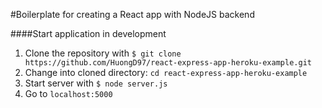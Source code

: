 #Boilerplate for creating a React app with NodeJS backend

####Start application in development
1. Clone the repository with `$ git clone https://github.com/HuongD97/react-express-app-heroku-example.git`
2. Change into cloned directory: `cd react-express-app-heroku-example`
3. Start server with `$ node server.js`
4. Go to `localhost:5000`

